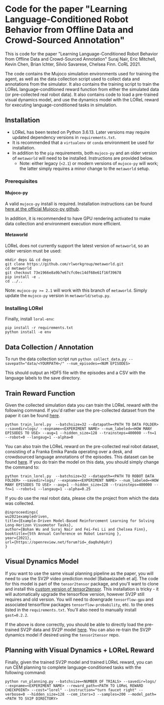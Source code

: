# Code for the paper "Learning Language-Conditioned Robot Behavior from Offline Data and Crowd-Sourced Annotation"

This is code for the paper "Learning Language-Conditioned Robot Behavior from Offline Data and Crowd-Sourced Annotation" Suraj Nair, Eric Mitchell, Kevin Chen, Brian Ichter, Silvio Savarese, Chelsea Finn. CoRL 2021.

The code contains the Mujoco simulation environments used for training the agent, as well as the data collection script used to collect data and annotations from the simulator. It also contains the training script to train the LOReL language-conditioned reward function from either the simulated data (or pre-collected real robot data). It also contains code to load a pre-trained visual dynamics model, and use the dynamics model with the LOReL reward for executing language-conditioned tasks in simulation.

## Installation
* LOReL has been tested on Python 3.6.13. Later versions may require updated dependency versions in `requirements.txt`.
* It is recommended that a `virtualenv` or `conda` environment be used for installation.
* In addition to the `pip` requirements, both `mujoco-py` and an older version of `metaworld` will need to be installed. Instructions are provided below.
  * Note: either legacy (`<2.1`) or modern versions of `mujoco-py` will work; the latter simply requires a minor change to the `metaworld` setup.

### Prerequisites
#### Mujoco-py
A valid `mujoco-py` install is required. Installation instructions can be found [here at the official Mujoco-py github](https://github.com/rlworkgroup/metaworld.git).

In addition, it is recommended to have GPU rendering activated to make data collection and environment execution more efficient.

#### Metaworld
LOReL does not currently support the latest version of `metaworld`, so an older version must be used:
```
mkdir deps && cd deps
git clone https://github.com/rlworkgroup/metaworld.git
cd metaworld
git checkout 73e1966e8a9b7e67cfc0ec14df68e61f16f39678
pip install -e .
cd ../..
```

Note: `mujoco-py >= 2.1` will work with this branch of `metaworld`. Simply update the `mujoco-py` version in `metaworld/setup.py`.

### Installing LORel

Finally, install `loral-env`:

```
pip install -r requirements.txt
python install -e env
```

## Data Collection / Annotation

To run the data collection script run
`python collect_data.py --savepath="data/<YOURPATH>/" --num_episodes=<NUM EPISODES>`

This should output an HDF5 file with the episodes and a CSV with the language labels to the save directory.

## Train Reward Function

Given the collected simulation data you can train the LOReL reward with the following command. If you'd rather use the pre-collected dataset from the paper it can be found [here](https://drive.google.com/file/d/1pLnctqkOzyWZa1F1zTFqkNgUzSkUCtEv/view?usp=sharing).

`python train_lorel.py  --batchsize=32 --datapath=<PATH TO DATA FOLDER> --savedir=logs/ --expname=<EXPERIMENT NAME> --num_labeled=<HOW MANY EPISODES TO USE> --aug=1 --hidden_size=128 --trainsteps=400000 --fn=1 --robot=0 --langaug=1 --alpha=0`

You can also train the LOReL reward on the pre-collected real robot dataset, consisting of a Franka Emika Panda operating over a desk, and crowdsourced language annotations of the episodes. This dataset can be found [here](https://drive.google.com/file/d/1r3lkVsGdLdxf3dr7HdhW_IPTR0wEDhEp/view?usp=sharing). If you do train the model on this data, you should simply change the command to:

`python train_lorel.py  --batchsize=32 --datapath=<PATH TO ROBOT DATA FOLDER> --savedir=logs/ --expname=<EXPERIMENT NAME> --num_labeled=<HOW MANY EPISODES TO USE> --aug=1 --hidden_size=128 --trainsteps=400000 --fn=1 --robot=1 --langaug=1 --alpha=0.25`

If you do use the real robot data, please cite the project from which the data was collected.
```
@inproceedings{
wu2021exampledriven,
title={Example-Driven Model-Based Reinforcement Learning for Solving Long-Horizon Visuomotor Tasks},
author={Bohan Wu and Suraj Nair and Fei-Fei Li and Chelsea Finn},
booktitle={5th Annual Conference on Robot Learning },
year={2021},
url={https://openreview.net/forum?id=_daq0uh6yXr}
}
```

## Visual Dynamics Model

If you want to use the same visual planning pipeline as the paper, you will need to use the SV2P video prediction model [Babaeizadeh et al]. The code for this model is part of the `tensor2tensor` package, and you'll want to clone and install this [custom version of tensor2tensor](https://github.com/suraj-nair-1/tensor2tensor). This installation is tricky - it will automatically upgrade the tensorflow version, however SV2P still requires and old version. You will need to downgrade `tensorflow-gpu` and associated tensorflow packages `tensorflow-probability`, etc. to the ones listed in the `requirements.txt`. You'll also need to manually install `gast=0.2.2`.

If the above is done correctly, you should be able to directly load the pre-trained SV2P data and SV2P model [here](https://drive.google.com/file/d/1hKbju9QSxYJbk5Ee3rnJif2VtWU-Vid-/view?usp=sharing). You can also re-train the SV2P dynamics model if desired using the `tensor2tensor` repo.

## Planning with Visual Dynamics + LOReL Reward

Finally, given the trained SV2P model and trained LOReL reward, you can run CEM planning to complete language-conditioned tasks with the following command:

`python run_planning.py --batchsize=<NUMBER OF TRIALS> --savedir=logs/ --expname=<EXPERIMENT NAME> --reward_path=<PATH TO LOReL REWARD CHECKPOINT> --cost="lorel" --instruction="turn faucet right" --verbose=0 --hidden_size=128 --cem_iters=3 --samples=200 --model_path=<PATH TO SV2P DIRECTORY>`

